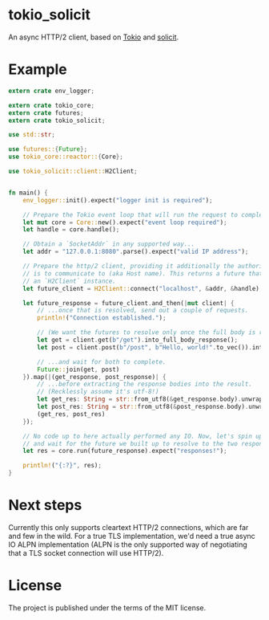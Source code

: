 # tokio_solicit

An async HTTP/2 client, based on [Tokio](https://tokio.rs/) and [solicit](https://github.com/mlalic/solicit).

# Example

```rust
extern crate env_logger;

extern crate tokio_core;
extern crate futures;
extern crate tokio_solicit;

use std::str;

use futures::{Future};
use tokio_core::reactor::{Core};

use tokio_solicit::client::H2Client;


fn main() {
    env_logger::init().expect("logger init is required");

    // Prepare the Tokio event loop that will run the request to completion.
    let mut core = Core::new().expect("event loop required");
    let handle = core.handle();

    // Obtain a `SocketAddr` in any supported way...
    let addr = "127.0.0.1:8080".parse().expect("valid IP address");

    // Prepare the http/2 client, providing it additionally the authority that it
    // is to communicate to (aka Host name). This returns a future that resolves to
    // an `H2Client` instance.
    let future_client = H2Client::connect("localhost", &addr, &handle);

    let future_response = future_client.and_then(|mut client| {
        // ...once that is resolved, send out a couple of requests.
        println!("Connection established.");

        // (We want the futures to resolve only once the full body is ready)
        let get = client.get(b"/get").into_full_body_response();
        let post = client.post(b"/post", b"Hello, world!".to_vec()).into_full_body_response();

        // ...and wait for both to complete.
        Future::join(get, post)
    }).map(|(get_response, post_response)| {
        // ...before extracting the response bodies into the result.
        // (Recklessly assume it's utf-8!)
        let get_res: String = str::from_utf8(&get_response.body).unwrap().into();
        let post_res: String = str::from_utf8(&post_response.body).unwrap().into();
        (get_res, post_res)
    });

    // No code up to here actually performed any IO. Now, let's spin up the event loop
    // and wait for the future we built up to resolve to the two response bodies.
    let res = core.run(future_response).expect("responses!");

    println!("{:?}", res);
}

```

# Next steps

Currently this only supports cleartext HTTP/2 connections, which are far and few in the
wild. For a true TLS implementation, we'd need a true async IO ALPN implementation (ALPN
is the only supported way of negotiating that a TLS socket connection will use HTTP/2).

# License

The project is published under the terms of the MIT license.
